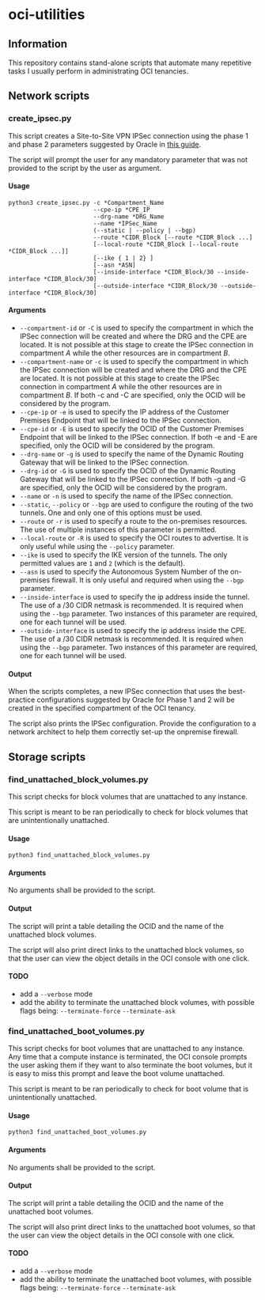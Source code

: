 # **oci-utilities**

## Information

This repository contains stand-alone scripts that automate many repetitive tasks
I usually perform in administrating OCI tenancies.

## Network scripts

### create_ipsec.py

This script creates a Site-to-Site VPN IPSec connection using the phase 1 and phase 2 parameters suggested by Oracle in [this guide](https://docs.oracle.com/en-us/iaas/Content/Network/Reference/supportedIPsecparams.htm#commercial).

The script will prompt the user for any mandatory parameter that was not provided to the script by the user as argument.

#### Usage

```
python3 create_ipsec.py -c *Compartment_Name
                        --cpe-ip *CPE_IP
                        --drg-name *DRG_Name
                        --name *IPSec_Name
                        (--static | --policy | --bgp)
                        --route *CIDR_Block [--route *CIDR_Block ...]
                        [--local-route *CIDR_Block [--local-route *CIDR_Block ...]]
                        [--ike { 1 | 2} ]
                        [--asn *ASN]
                        [--inside-interface *CIDR_Block/30 --inside-interface *CIDR_Block/30]
                        [--outside-interface *CIDR_Block/30 --outside-interface *CIDR_Block/30]
```
#### Arguments

* `--compartment-id` or `-C` is used to specify the compartment in which the IPSec connection will be created and where the DRG and the CPE are located. It is not possible at this stage to create the IPSec connection in compartment _A_ while the other resources are in compartment _B_.
* `--compartment-name` or `-c` is used to specify the compartment in which the IPSec connection will be created and where the DRG and the CPE are located. It is not possible at this stage to create the IPSec connection in compartment _A_ while the other resources are in compartment _B_.
If both -c and -C are specified, only the OCID will be considered by the program.
* `--cpe-ip` or `-e` is used to specify the IP address of the Customer Premises Endpoint that will be linked to the IPSec connection.
* `--cpe-id` or `-E` is used to specify the OCID of the Customer Premises Endpoint that will be linked to the IPSec connection. If both -e and -E are specified, only the OCID will be considered by the program.
* `--drg-name` or `-g` is used to specify the name of the Dynamic Routing Gateway that will be linked to the IPSec connection.
* `--drg-id` or `-G` is used to specify the OCID of the Dynamic Routing Gateway that will be linked to the IPSec connection. If both -g and -G are specified, only the OCID will be considered by the program.
* `--name` or `-n` is used to specify the name of the IPSec connection.
* `--static`, `--policy` or `--bgp` are used to configure the routing of the two tunnels. One and only one of this options must be used.
* `--route` or `-r` is used to specify a route to the on-premises resources. The use of multiple instances of this parameter is permitted.
* `--local-route` or `-R` is used to specify the OCI routes to advertise. It is only useful while using the `--policy` parameter.
* `--ike` is used to specify the IKE version of the tunnels. The only permitted values are `1` and `2` (which is the default).
* `--asn` is used to specify the Autonomous System Number of the on-premises firewall. It is only useful and required when using the `--bgp` parameter.
* `--inside-interface` is used to specify the ip address inside the tunnel. The use of a /30 CIDR netmask is recommended. It is required when using the `--bgp` parameter. Two instances of this parameter are required, one for each tunnel will be used.
* `--outside-interface` is used to specify the ip address inside the CPE. The use of a /30 CIDR netmask is recommended. It is required when using the `--bgp` parameter. Two instances of this parameter are required, one for each tunnel will be used.

#### Output

When the scripts completes, a new IPSec connection that uses the best-practice configurations suggested by Oracle
for Phase 1 and 2 will be created in the specified compartment of the OCI tenancy.

The script also prints the IPSec configuration. Provide the configuration to a network architect to help them correctly set-up the onpremise firewall.

## Storage scripts

### find_unattached_block_volumes.py

This script checks for block volumes that are unattached to any instance.

This script is meant to be ran periodically to check for block volumes that are unintentionally unattached.

#### Usage

```
python3 find_unattached_block_volumes.py
```

#### Arguments

No arguments shall be provided to the script.

#### Output

The script will print a table detailing the OCID and the name of the unattached block volumes.

The script will also print direct links to the unattached block volumes,
so that the user can view the object details in the OCI console with one click.

#### TODO

* add a `--verbose` mode
* add the ability to terminate the unattached block volumes, with possible flags being: `--terminate-force` `--terminate-ask`

### find_unattached_boot_volumes.py

This script checks for boot volumes that are unattached to any instance.
Any time that a compute instance is terminated, the OCI console prompts the user
asking them if they want to also terminate the boot volumes, but it is easy to miss this prompt
and leave the boot volume unattached.

This script is meant to be ran periodically to check for boot volume that is unintentionally unattached.

#### Usage

```
python3 find_unattached_boot_volumes.py
```

#### Arguments

No arguments shall be provided to the script.

#### Output

The script will print a table detailing the OCID and the name of the unattached boot volumes.

The script will also print direct links to the unattached boot volumes,
so that the user can view the object details in the OCI console with one click.

#### TODO

* add a `--verbose` mode
* add the ability to terminate the unattached boot volumes, with possible flags being: `--terminate-force` `--terminate-ask`
